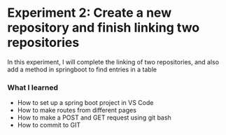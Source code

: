 # Experiment 2: Create a new repository and finish linking two repositories
In this experiment, I will complete the linking of two repositories, and also add a method in springboot to find entries in a table

### What I learned
- How to set up a spring boot project in VS Code
- How to make routes from different pages
- How to make a POST and GET request using git bash
- How to commit to GIT

